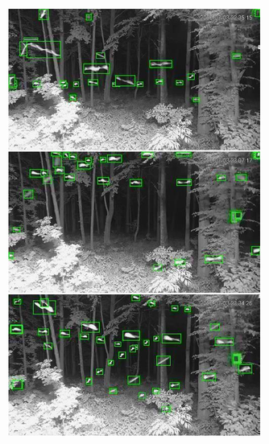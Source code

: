 ![20200703-223428-230433](in/20200703/20200703-223428-230433_0_.jpg)
![20200703-230438-233443](in/20200703/20200703-230438-233443_0_.jpg)
![20200703-233448-000003](in/20200703/20200703-233448-000003_0_.jpg)
